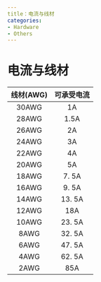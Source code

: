 ```yaml
---
title：电流与线材
categories:
- Hardware
- Others
---
```

# 电流与线材

线材(AWG)|	可承受电流
:---:|:---:
30AWG|	1A
28AWG|	1.5A
26AWG|	2A
24AWG|	3A
22AWG|	4A
20AWG|	5A
18AWG|	7. 5A
16AWG|	9. 5A
14AWG|	13. 5A
12AWG|	18A
10AWG|	23. 5A
8AWG|	32. 5A
6AWG|	47. 5A
4AWG|	62. 5A
2AWG|	85A
